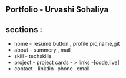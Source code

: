 ## Portfolio - Urvashi Sohaliya

## sections : 
 - home - resume button , profile pic,name,git
 - about - summery , mail
 - skill - techskills
 - project - project cards - > links -[code,live]
 - contact  - linkdin -phone -email


